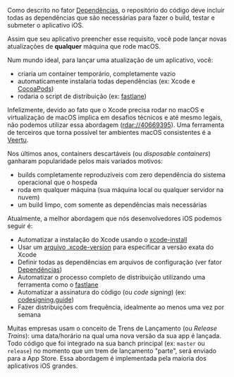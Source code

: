 Como descrito no fator [Dependências](/pt_BR/dependencies), o repositório do código deve incluir todas as dependências que são necessárias para fazer o build, testar e submeter o aplicativo iOS.

Assim que seu aplicativo preencher esse requisito, você pode lançar novas atualizações de **qualquer** máquina que rode macOS.

Num mundo ideal, para lançar uma atualização de um aplicativo, você:

- criaria um container temporário, completamente vazio
- automaticamente instalaria todas dependências (ex: Xcode e [CocoaPods](https://cocoapods.org))
- rodaria o script de distribuição (ex: [fastlane](https://fastlane.tools))

Infelizmente, devido ao fato que o Xcode precisa rodar no macOS e virtualização de macOS implica em desafios técnicos e até mesmo legais, não podemos utilizar essa abordagem ([rdar://40669395](https://openradar.appspot.com/radar?id=4929082424819712)). Uma ferramenta de terceiros que torna possível ter ambientes macOS consistentes é a [Veertu](https://veertu.com/).

Nos últimos anos, containers descartáveis (ou _disposable containers_) ganharam popularidade pelos mais variados motivos:

- builds completamente reproduzíveis com zero dependência do sistema operacional que o hospeda
- roda em qualquer máquina (sua máquina local ou qualquer servidor na nuvem)
- um build limpo, com somente as dependências mais necessárias

Atualmente, a melhor abordagem que nós desenvolvedores iOS podemos seguir é:

- Automatizar a instalação do Xcode usando o [xcode-install](https://github.com/krausefx/xcode-install)
- Usar um [arquivo .xcode-version](https://github.com/fastlane/ci/blob/master/docs/xcode-version.md) para especificar a versão exata do Xcode
- Definir todas as dependências em arquivos de configuração (ver fator [Dependências](/pt_BR/dependencies))
- Automatizar o processo completo de distribuição utilizando uma ferramenta como o [fastlane](https://fastlane.tools)
- Automatizar a assinatura do código (ou _code signing_) (ex: [codesigning.guide](https://codesigning.guide))
- Fazer distribuições com frequência, idealmente ao menos uma vez por semana

Muitas empresas usam o conceito de Trens de Lançamento (ou _Release Trains_): uma data/horário na qual uma nova versão da sua app é lançada. Todo código que foi integrado na sua banch principal (ex: `master` ou `release`) no momento que um trem de lançamento "parte", será enviado para a App Store. Essa abordagem é implementada pela maioria dos aplicativos iOS grandes.